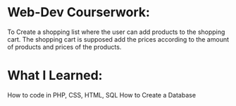 # Web-Dev Courserwork:
To Create a shopping list where the user can add products to the shopping cart. The shopping cart is supposed add the prices according to the amount of products and prices of the products. 

# What I Learned:
How to code in PHP, CSS, HTML, SQL
How to Create a Database
